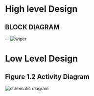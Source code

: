 # High level Design
## BLOCK DIAGRAM
--     ![wiper](https://user-images.githubusercontent.com/99133249/155835355-eb0a6445-fae6-4e4d-8a89-654f7c0a57eb.jpg)
# Low Level Design
## Figure 1.2 Activity Diagram
![schematic diagram](https://user-images.githubusercontent.com/99133249/157091701-c7c87270-63d2-49b1-b22c-18d84d36ed69.png)

